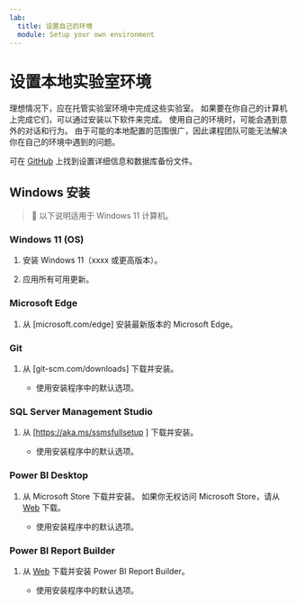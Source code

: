 ```yaml
---
lab:
  title: 设置自己的环境
  module: Setup your own environment
---
```


# <a name="setup-local-lab-environment"></a>设置本地实验室环境

理想情况下，应在托管实验室环境中完成这些实验室。 如果要在你自己的计算机上完成它们，可以通过安装以下软件来完成。 使用自己的环境时，可能会遇到意外的对话和行为。 由于可能的本地配置的范围很广，因此课程团队可能无法解决你在自己的环境中遇到的问题。

可在 [GitHub](https://github.com/MicrosoftLearning/DP-500-Azure-Data-Analyst/tree/main/Allfiles/00-Setup) 上找到设置详细信息和数据库备份文件。

## <a name="windows-installation"></a>Windows 安装

> &#128221; 以下说明适用于 Windows 11 计算机。

### <a name="windows-11-os"></a>Windows 11 (OS)

1. 安装 Windows 11（xxxx 或更高版本）。

2. 应用所有可用更新。

### <a name="microsoft-edge"></a>Microsoft Edge

1. 从 [microsoft.com/edge] 安装最新版本的 Microsoft Edge。

### <a name="git"></a>Git

1. 从 [git-scm.com/downloads] 下载并安装。

    - 使用安装程序中的默认选项。

### <a name="sql-server-management-studio"></a>SQL Server Management Studio

1. 从 [https://aka.ms/ssmsfullsetup ] 下载并安装。

    - 使用安装程序中的默认选项。

### <a name="power-bi-desktop"></a>Power BI Desktop

1. 从 Microsoft Store 下载并安装。 如果你无权访问 Microsoft Store，请从 [Web](https://www.microsoft.com/download/details.aspx?id=58494) 下载。

    - 使用安装程序中的默认选项。

### <a name="power-bi-report-builder"></a>Power BI Report Builder

1. 从 [Web](https://www.microsoft.com/download/details.aspx?id=58158) 下载并安装 Power BI Report Builder。

    - 使用安装程序中的默认选项。
